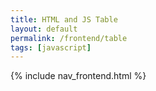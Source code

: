 ```yaml
---
title: HTML and JS Table
layout: default
permalink: /frontend/table
tags: [javascript]
---
```


{% include nav_frontend.html %}